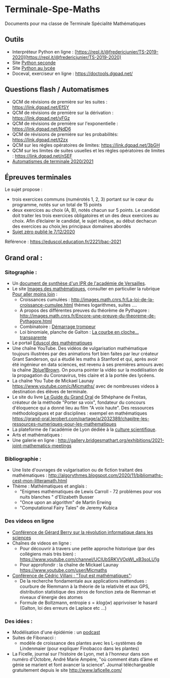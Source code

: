 # Terminale-Spe-Maths

Documents pour ma classe de Terminale Spécialité Mathématiques


## Outils

* Interpréteur Python en ligne : [https://repl.it/@fredericjunier/TS-2019-2020](https://repl.it/@fredericjunier/TS-2019-2020)
* Site [Python seconde](http://www.frederic-junier.org/PythonSeconde/Python_Seconde_Parc/accueil_python_2nde.html)
* Site [Python au lycée](https://www.python-lycee.com/)
* Doceval, exerciseur en ligne : <https://doctools.dgpad.net/>

 
## Questions flash / Automatismes

- QCM de révisions de première  sur les suites : <https://link.dgpad.net/EfSY>
- QCM de révisions de première  sur la dérivation : <https://link.dgpad.net/yFGz>
- QCM de révisions de première  sur l'exponentielle : <https://link.dgpad.net/NdD6>
- QCM de révisions de première  sur les probabilités: <https://link.dgpad.net/t2zx>
- QCM sur les règles opératoires de limites: <https://link.dgpad.net/3bGH>
- QCM sur les limites de suites usuelles et les règles opératoires de limites : <https://link.dgpad.net/nSEF>
- [Automatismes de terminale 2020/2021](Automatismes/2020-2021/TerminaleAutomatismes-2020-2021.pdf)

## Épreuves terminales 

Le sujet propose : 
* trois exercices communs (numérotés 1, 2, 3) portant sur le cœur du programme, notés sur un total de 15 points
* deux exercices au choix (A, B), notés chacun sur 5 points.  Le candidat doit traiter les trois exercices obligatoires et un des deux exercices au choix. Afin d’éclairer le candidat, le sujet indique, au début dechacun des exercices au choix,les principaux domaines abordés
* [Sujet zéro publié le 7/12/2020](https://eduscol.education.fr/media/3730/download)

Référence : <https://eduscol.education.fr/2221/bac-2021>

## Grand oral :

### Sitographie :

* Un [document de synthèse d'un IPR de l'académie de Versailles](https://euler.ac-versailles.fr/IMG/pdf/pistes-grand-oral-huet-version-sans_programme.pdf).
* Le site [Images des mathématiques](http://images.math.cnrs.fr/), consulter en particulier la rubrique [Pour aller moins loin](http://images.math.cnrs.fr/-Ressources-pedagogiques-pour-aller-moins-loin-.html) :
  * Croissances cumulées : <http://images.math.cnrs.fr/La-loi-de-la-croissance-cumulee.html> thèmes logarithmes, suites ....
  * A propos des différentes preuves du théorème de Pythagore : <http://images.math.cnrs.fr/Encore-une-preuve-du-theoreme-de-Pythagore.html>
  * Combinatoire : [Démarrage trompeur](https://images.math.cnrs.fr/+Demarrage-trompeur+)
  * Loi binomiale, planche de Galton : [La courbe en cloche... transparente](http://images.math.cnrs.fr/La-courbe-en-cloche-transparente.html)
* Le portail [Eduscol des mathématiques](https://eduscol.education.fr/maths/)
* Une chaîne YouTube. Des vidéos de vulgarisation mathématique toujours illustrées par des animations fort bien faites par leur créateur Grant Sanderson, qui a étudié les maths à Stanford et qui, après avoir été ingénieur en data sciences, est revenu à ses premières amours avec la chaîne [3blue1Brown](https://www.3blue1brown.com/). 
On pourra pointer la vidéo sur la modélisation de la propagation du Coronavirus, très claire et à la portée des lycéens. 
* La chaîne You Tube de Mickael Launay <https://www.youtube.com/c/Micmaths/> avec de nombreuses videos à destination des élèves de terminale.
* Le site du livre [Le Guide du Grand Oral](https://grand-oral.lerobert.com/9782321015383) de Sthéphane de Freitas, créateur de la méthode "Porter sa voix", fondateur du concours d'éloquence qui a donné lieu au film "A voix haute". Des ressources méthodologiques et par disciplines : exempel en mathématiques <https://grand-oral.lerobert.com/partage/a/2032389/chapitre-les-ressources-numeriques-pour-les-mathematiques>
* La plateforme de l'académie de Lyon dédiée à la [culture scientifique](http://culture-scientifique-technique.enseigne.ac-lyon.fr/spip/).
* Arts et mathématiques :
 * Une galerie en ligne : <http://gallery.bridgesmathart.org/exhibitions/2021-joint-mathematics-meetings>

### Bibliographie :


* Une liste d'ouvrages de vulgarisation ou de fiction traitant des mathématiques : <http://algorythmes.blogspot.com/2020/11/bibliomaths-cest-mon-litteramath.html>
* Thème : Mathématiques et anglais :
  * "Enigmes mathématiques de Lewis Carroll - 72 problèmes pour vos nuits blanches " d'Elizabeth Busser
  * "Once upon an algorithm" de Martin Erwing
  * "Computational Fairy Tales" de Jeremy Kubica

### Des videos en ligne 

* [Conférence de Gérard Berry sur la révolution informatique dans les sciences](https://www.college-de-france.fr/site/gerard-berry/course-2015-01-28-16h00.htm)
* Chaînes de videos en ligne :
  * Pour découvrir à travers une petite  approche historique (par des collégiens mais très bien)  : <https://www.youtube.com/channel/UCIUbSRKVVOpWl_xB3soLU1g>
  * Pour approfondir : la chaîne de Mickael Launay <https://www.youtube.com/user/Micmaths>
* [Conférence de Cédric Villani : "Tout est mathématiques"](https://youtu.be/rLFUnCUyPko):
  * De la recherche fondamentale aux applications inattendues : courbure de Riemmann à la théorie de la relativité et aux GPS, distribution statistique des zéros de fonction zeta de Riemman et niveaux d'énergie des atomes
  * Formule de Boltzmann, entropie $s= k log(w)$ apprivoiser le hasard (Galton, loi des erreurs de Laplace etc ...)
  
### Des idées :

* Modélisation d'une épidémie : un [podcast](https://www.franceculture.fr/emissions/la-methode-scientifique/la-methode-scientifique-emission-du-mercredi-27-mai-2020)
* Suites de Fibonacci :
  * modèle de croissance des plantes avec les L-systèmes de Lindenmaier (pour expliquer Finobacco dans les plantes)
* La Ficelle, journal sur l'histoire de Lyon,  met à l'honneur dans son numéro d'Octobre,  André Marie Ampère, "où comment états d’âme et génie se marient et font avancer la science". 
Journal téléchargeable gratuitement depuis le site <http://www.laficelle.com/>

